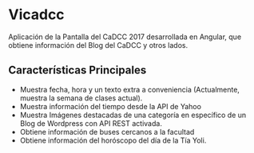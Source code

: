 # Vicadcc

Aplicación de la Pantalla del CaDCC 2017 desarrollada en Angular, que obtiene información del Blog del CaDCC y otros lados.

## Características Principales

* Muestra fecha, hora y un texto extra a conveniencia (Actualmente, muestra la semana de clases actual).
* Muestra información del tiempo desde la API de Yahoo
* Muestra Imágenes destacadas de una categoría en específico de un Blog de Wordpress con API REST activada.
* Obtiene información de buses cercanos a la facultad
* Obtiene información del horóscopo del día de la Tía Yoli.
